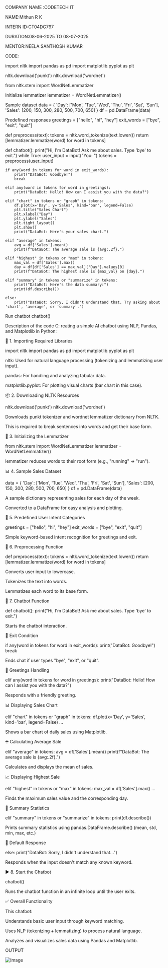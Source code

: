 COMPANY NAME :CODETECH IT

NAME:Mithun R K

INTERN ID:CT04DG797

DURATION:08-06-2025 TO 08-07-2025

MENTOR:NEELA SANTHOSH KUMAR

CODE:

import nltk import pandas as pd import matplotlib.pyplot as plt

nltk.download('punkt') nltk.download('wordnet')

from nltk.stem import WordNetLemmatizer

Initialize lemmatizer
lemmatizer = WordNetLemmatizer()

Sample dataset
data = { 'Day': ['Mon', 'Tue', 'Wed', 'Thu', 'Fri', 'Sat', 'Sun'], 'Sales': [200, 150, 300, 280, 500, 700, 650] } df = pd.DataFrame(data)

Predefined responses
greetings = ["hello", "hi", "hey"] exit_words = ["bye", "exit", "quit"]

def preprocess(text): tokens = nltk.word_tokenize(text.lower()) return [lemmatizer.lemmatize(word) for word in tokens]

def chatbot(): print("Hi, I'm DataBot! Ask me about sales. Type 'bye' to exit.") while True: user_input = input("You: ") tokens = preprocess(user_input)

    if any(word in tokens for word in exit_words):
        print("DataBot: Goodbye!")
        break

    elif any(word in tokens for word in greetings):
        print("DataBot: Hello! How can I assist you with the data?")

    elif "chart" in tokens or "graph" in tokens:
        df.plot(x='Day', y='Sales', kind='bar', legend=False)
        plt.title("Sales Chart")
        plt.xlabel("Day")
        plt.ylabel("Sales")
        plt.tight_layout()
        plt.show()
        print("DataBot: Here's your sales chart.")

    elif "average" in tokens:
        avg = df['Sales'].mean()
        print(f"DataBot: The average sale is {avg:.2f}.")

    elif "highest" in tokens or "max" in tokens:
        max_val = df['Sales'].max()
        day = df[df['Sales'] == max_val]['Day'].values[0]
        print(f"DataBot: The highest sale is {max_val} on {day}.")

    elif "summary" in tokens or "summarize" in tokens:
        print("DataBot: Here's the data summary:")
        print(df.describe())

    else:
        print("DataBot: Sorry, I didn't understand that. Try asking about 'chart', 'average', or 'summary'.")
Run chatbot
chatbot()

Description of the code C: reating a simple AI chatbot using NLP, Pandas, and Matplotlib in Python:

🔧 1. Importing Required Libraries

import nltk import pandas as pd import matplotlib.pyplot as plt

nltk: Used for natural language processing (tokenizing and lemmatizing user input).

pandas: For handling and analyzing tabular data.

matplotlib.pyplot: For plotting visual charts (bar chart in this case).

📦 2. Downloading NLTK Resources

nltk.download('punkt') nltk.download('wordnet')

Downloads punkt tokenizer and wordnet lemmatizer dictionary from NLTK.

This is required to break sentences into words and get their base form.

🧠 3. Initializing the Lemmatizer

from nltk.stem import WordNetLemmatizer lemmatizer = WordNetLemmatizer()

lemmatizer reduces words to their root form (e.g., "running" → "run").

📊 4. Sample Sales Dataset

data = { 'Day': ['Mon', 'Tue', 'Wed', 'Thu', 'Fri', 'Sat', 'Sun'], 'Sales': [200, 150, 300, 280, 500, 700, 650] } df = pd.DataFrame(data)

A sample dictionary representing sales for each day of the week.

Converted to a DataFrame for easy analysis and plotting.

💬 5. Predefined User Intent Categories

greetings = ["hello", "hi", "hey"] exit_words = ["bye", "exit", "quit"]

Simple keyword-based intent recognition for greetings and exit.

🧹 6. Preprocessing Function

def preprocess(text): tokens = nltk.word_tokenize(text.lower()) return [lemmatizer.lemmatize(word) for word in tokens]

Converts user input to lowercase.

Tokenizes the text into words.

Lemmatizes each word to its base form.

🤖 7. Chatbot Function

def chatbot(): print("Hi, I'm DataBot! Ask me about sales. Type 'bye' to exit.")

Starts the chatbot interaction.

🚪 Exit Condition

if any(word in tokens for word in exit_words): print("DataBot: Goodbye!") break

Ends chat if user types "bye", "exit", or "quit".

👋 Greetings Handling

elif any(word in tokens for word in greetings): print("DataBot: Hello! How can I assist you with the data?")

Responds with a friendly greeting.

📊 Displaying Sales Chart

elif "chart" in tokens or "graph" in tokens: df.plot(x='Day', y='Sales', kind='bar', legend=False) ...

Shows a bar chart of daily sales using Matplotlib.

➗ Calculating Average Sale

elif "average" in tokens: avg = df['Sales'].mean() print(f"DataBot: The average sale is {avg:.2f}.")

Calculates and displays the mean of sales.

📈 Displaying Highest Sale

elif "highest" in tokens or "max" in tokens: max_val = df['Sales'].max() ...

Finds the maximum sales value and the corresponding day.

🧾 Summary Statistics

elif "summary" in tokens or "summarize" in tokens: print(df.describe())

Prints summary statistics using pandas.DataFrame.describe() (mean, std, min, max, etc.)

🤷 Default Response

else: print("DataBot: Sorry, I didn't understand that...")

Responds when the input doesn't match any known keyword.

▶ 8. Start the Chatbot

chatbot()

Runs the chatbot function in an infinite loop until the user exits.

✅ Overall Functionality

This chatbot:

Understands basic user input through keyword matching.

Uses NLP (tokenizing + lemmatizing) to process natural language.

Analyzes and visualizes sales data using Pandas and Matplotlib.

OUTPUT

![Image](https://github.com/user-attachments/assets/0484e24d-9bec-488a-a0f8-2732e76c4c53)
